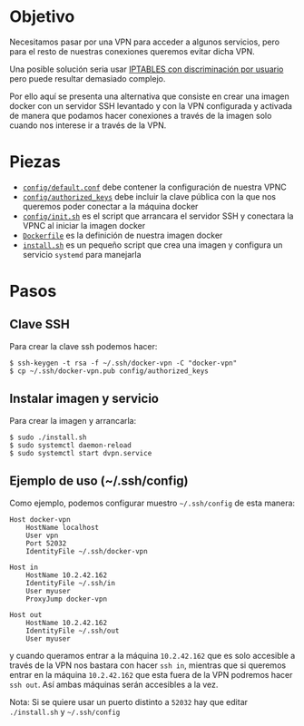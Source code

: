 # Objetivo

Necesitamos pasar por una VPN para acceder a algunos servicios, pero para el
resto de nuestras conexiones queremos evitar dicha VPN.

Una posible solución seria usar [IPTABLES con discriminación por usuario](https://www.niftiestsoftware.com/2011/08/28/making-all-network-traffic-for-a-linux-user-use-a-specific-network-interface/)
pero puede resultar demasiado complejo.

Por ello aquí se presenta una alternativa que consiste en crear una imagen
docker con un servidor SSH levantado y con la VPN configurada y activada
de manera que podamos hacer conexiones a través de la imagen solo cuando nos
interese ir a través de la VPN.

# Piezas

* [`config/default.conf`](config/default.example.conf) debe contener la configuración de nuestra VPNC
* [`config/authorized_keys`](config/authorized_keys.example) debe incluir la clave pública con la que nos
queremos poder conectar a la máquina docker
* [`config/init.sh`](config/init.sh) es el script que arrancara el servidor SSH y conectara la VPNC
al iniciar la imagen docker
* [`Dockerfile`](Dockerfile) es la definición de nuestra imagen docker
* [`install.sh`](install.sh) es un pequeño script que crea una imagen y configura un servicio
`systemd` para manejarla

# Pasos

## Clave SSH

Para crear la clave ssh podemos hacer:

```
$ ssh-keygen -t rsa -f ~/.ssh/docker-vpn -C "docker-vpn"
$ cp ~/.ssh/docker-vpn.pub config/authorized_keys
```

## Instalar imagen y servicio

Para crear la imagen y arrancarla:

```
$ sudo ./install.sh
$ sudo systemctl daemon-reload
$ sudo systemctl start dvpn.service
```

## Ejemplo de uso (~/.ssh/config)

Como ejemplo, podemos configurar muestro `~/.ssh/config` de esta manera:

```
Host docker-vpn
    HostName localhost
    User vpn
    Port 52032
    IdentityFile ~/.ssh/docker-vpn

Host in
    HostName 10.2.42.162
    IdentityFile ~/.ssh/in
    User myuser
    ProxyJump docker-vpn

Host out
    HostName 10.2.42.162
    IdentityFile ~/.ssh/out
    User myuser
```

y cuando queramos entrar a la máquina `10.2.42.162` que es solo accesible a
través de la VPN nos bastara con hacer `ssh in`, mientras que si queremos
entrar en la máquina `10.2.42.162` que esta fuera de la VPN podremos hacer
`ssh out`. Así ambas máquinas serán accesibles a la vez.

Nota: Si se quiere usar un puerto distinto a `52032` hay que editar `./install.sh`
y `~/.ssh/config`
